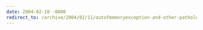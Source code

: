 ```yaml
---
date: 2004-02-10 -0800
redirect_to: /archive/2004/02/11/outofmemoryexception-and-other-pathological-cases.aspx/
---
```

